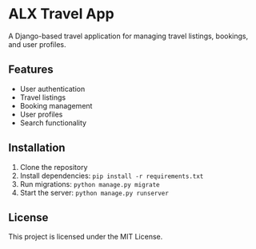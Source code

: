 # ALX Travel App

A Django-based travel application for managing travel listings, bookings, and user profiles.

## Features
- User authentication
- Travel listings
- Booking management
- User profiles
- Search functionality

## Installation
1. Clone the repository
2. Install dependencies: `pip install -r requirements.txt`
3. Run migrations: `python manage.py migrate`
4. Start the server: `python manage.py runserver`

## License
This project is licensed under the MIT License. 